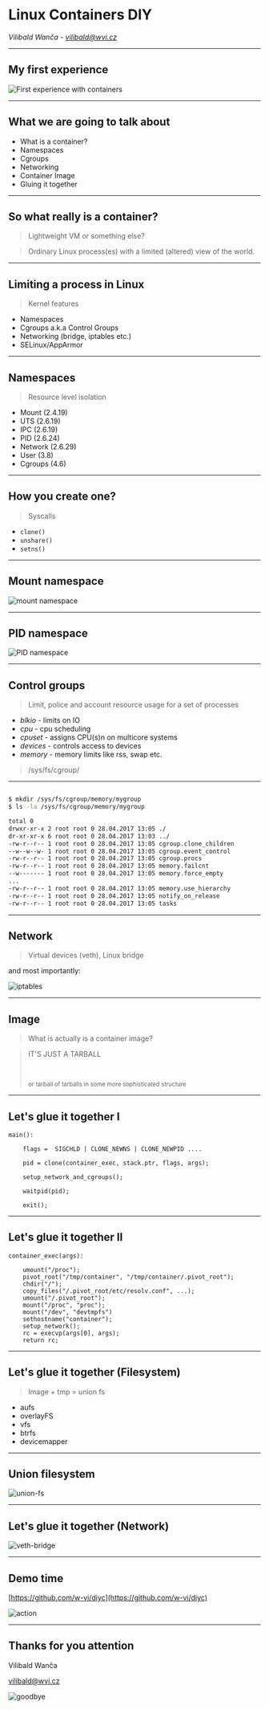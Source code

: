 # Linux Containers DIY

*Vilibald Wanča - vilibald@wvi.cz*

---

## My first experience

![First experience with containers](first-experience.gif)

---

## What we are going to talk about

- What is a container?
- Namespaces
- Cgroups
- Networking
- Container Image
- Gluing it together

---

## So what really is a container?

> Lightweight VM or something else?

<blockquote>
<p class="fragment" data-fragment-index="1">Ordinary Linux process(es) with a
limited (altered) view of the world.</p>
</blockquote>

---

## Limiting a process in Linux

> Kernel features

- Namespaces
- Cgroups a.k.a Control Groups
- Networking (bridge, iptables etc.)
- SELinux/AppArmor

---

## Namespaces

> Resource level isolation

- Mount (2.4.19)
- UTS (2.6.19)
- IPC (2.6.19)
- PID (2.6.24)
- Network (2.6.29)
- User (3.8)
- Cgroups (4.6)

---

## How you create one?

> Syscalls

- `clone()`
- `unshare()`
- `setns()`

---

## Mount namespace

![mount namespace](ns-mount.png)


---


## PID namespace

![PID  namespace](ns-pid.png)


---


## Control groups

> Limit, police and account resource usage for a set of processes

+ *blkio* - limits on IO
+ *cpu* - cpu scheduling
+ *cpuset* - assigns CPU(s)n on multicore systems
+ *devices* - controls access to devices
+ *memory* - memory limits like rss, swap etc.

> /sys/fs/cgroup/

---

```bash

$ mkdir /sys/fs/cgroup/memory/mygroup
$ ls -la /sys/fs/cgroup/memory/mygroup

total 0
drwxr-xr-x 2 root root 0 28.04.2017 13:05 ./
dr-xr-xr-x 6 root root 0 28.04.2017 13:03 ../
-rw-r--r-- 1 root root 0 28.04.2017 13:05 cgroup.clone_children
--w--w--w- 1 root root 0 28.04.2017 13:05 cgroup.event_control
-rw-r--r-- 1 root root 0 28.04.2017 13:05 cgroup.procs
-rw-r--r-- 1 root root 0 28.04.2017 13:05 memory.failcnt
--w------- 1 root root 0 28.04.2017 13:05 memory.force_empty
...
-rw-r--r-- 1 root root 0 28.04.2017 13:05 memory.use_hierarchy
-rw-r--r-- 1 root root 0 28.04.2017 13:05 notify_on_release
-rw-r--r-- 1 root root 0 28.04.2017 13:05 tasks

```
---

## Network

> Virtual devices (veth), Linux bridge

and most importantly:

![iptables](iptables.gif)

---

## Image

> What is actually is a container image?

<blockquote>
<p class="fragment" data-fragment-index="1">IT'S JUST A TARBALL</p></br>
<p class="fragment" data-fragment-index="2"><small> or tarball of tarballs in
some more sophisticated structure</small></p>
</blockquote>

---

## Let's glue it together I

```
main():

    flags =  SIGCHLD | CLONE_NEWNS | CLONE_NEWPID ....

    pid = clone(container_exec, stack.ptr, flags, args);

    setup_network_and_cgroups();

    waitpid(pid);

    exit();

```

---

## Let's glue it together II

```
container_exec(args):

    umount("/proc");
    pivot_root("/tmp/container", "/tmp/container/.pivot_root");
    chdir("/");
    copy_files("/.pivot_root/etc/resolv.conf", ...);
    umount("/.pivot_root");
    mount("/proc", "proc");
    mount("/dev", "devtmpfs")
    sethostname("container");
    setup_network();
    rc = execvp(args[0], args);
    return rc;
```

---

## Let's glue it together (Filesystem)

> Image + tmp = union fs

- aufs
- overlayFS
- vfs
- btrfs
- devicemapper

---

## Union filesystem

![union-fs](layers.png)

---

## Let's glue it together (Network)

![veth-bridge](veth-bridge.png)

---

## Demo time

[https://github.com/w-vi/diyc](https://github.com/w-vi/diyc)

![action](action.gif)

---

## Thanks for you attention

Vilibald Wanča

[vilibald@wvi.cz]()

![goodbye](byebye.gif)
